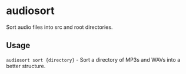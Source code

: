 # audiosort

Sort audio files into src and root directories.

## Usage

`audiosort sort {directory}` - Sort a directory of MP3s and WAVs into a better structure.